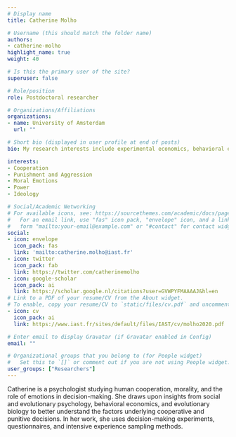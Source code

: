 ```yaml
---
# Display name
title: Catherine Molho

# Username (this should match the folder name)
authors:
- catherine-molho
highlight_name: true
weight: 40

# Is this the primary user of the site?
superuser: false

# Role/position
role: Postdoctoral researcher

# Organizations/Affiliations
organizations:
- name: University of Amsterdam
  url: ""

# Short bio (displayed in user profile at end of posts)
bio: My research interests include experimental economics, behavioral economics and virtual reality.

interests:
- Cooperation
- Punishment and Aggression
- Moral Emotions
- Power
- Ideology

# Social/Academic Networking
# For available icons, see: https://sourcethemes.com/academic/docs/page-builder/#icons
#   For an email link, use "fas" icon pack, "envelope" icon, and a link in the
#   form "mailto:your-email@example.com" or "#contact" for contact widget.
social:
- icon: envelope
  icon_pack: fas
  link: 'mailto:catherine.molho@iast.fr'
- icon: twitter
  icon_pack: fab
  link: https://twitter.com/catherinemolho
- icon: google-scholar
  icon_pack: ai
  link: https://scholar.google.nl/citations?user=GVWPYFMAAAAJ&hl=en
# Link to a PDF of your resume/CV from the About widget.
# To enable, copy your resume/CV to `static/files/cv.pdf` and uncomment the lines below.
- icon: cv
  icon_pack: ai
  link: https://www.iast.fr/sites/default/files/IAST/cv/molho2020.pdf

# Enter email to display Gravatar (if Gravatar enabled in Config)
email: ""

# Organizational groups that you belong to (for People widget)
#   Set this to `[]` or comment out if you are not using People widget.
user_groups: ["Researchers"]
---
```


Catherine is a psychologist studying human cooperation, morality, and the role of emotions in decision-making. She draws upon insights from social and evolutionary psychology, behavioral economics, and evolutionary biology to better understand the factors underlying cooperative and punitive decisions. In her work, she uses decision-making experiments, questionnaires, and intensive experience sampling methods.

